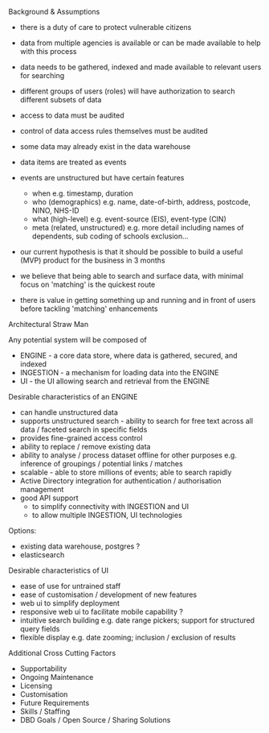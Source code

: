 Background & Assumptions

- there is a duty of care to protect vulnerable citizens
- data from multiple agencies is available or can be made available to help with this process

- data needs to be gathered, indexed and made available to relevant users for searching 
- different groups of users (roles) will have authorization to search different subsets of data
- access to data must be audited
- control of data access rules themselves must be audited
- some data may already exist in the data warehouse
- data items are treated as events
- events are unstructured but have certain features
  - when e.g. timestamp, duration
  - who (demographics) e.g. name, date-of-birth, address, postcode, NINO, NHS-ID 
  - what (high-level) e.g. event-source (EIS), event-type (CIN)
  - meta (related, unstructured) e.g. more detail including names of dependents, sub coding of schools exclusion...

- our current hypothesis is that it should be possible to build a useful (MVP) product for the business in 3 months
- we believe that being able to search and surface data, with minimal focus on 'matching' is the quickest route
- there is value in getting something up and running and in front of users before tackling 'matching' enhancements


Architectural Straw Man

Any potential system will be composed of

- ENGINE - a core data store, where data is gathered, secured, and indexed
- INGESTION - a mechanism for loading data into the ENGINE
- UI - the UI allowing search and retrieval from the ENGINE
 
Desirable characteristics of an ENGINE

- can handle unstructured data
- supports unstructured search - ability to search for free text across all data / faceted search in specific fields
- provides fine-grained access control
- ability to replace / remove existing data 
- ability to analyse / process dataset offline for other purposes e.g. inference of groupings / potential links / matches
- scalable - able to store millions of events; able to search rapidly
- Active Directory integration for authentication / authorisation management
- good API support 
  - to simplify connectivity with INGESTION and UI
  - to allow multiple INGESTION, UI technologies

Options:

- existing data warehouse, postgres ? 
- elasticsearch 

Desirable characteristics of UI

- ease of use for untrained staff
- ease of customisation / development of new features
- web ui to simplify deployment
- responsive web ui to facilitate mobile capability ?
- intuitive search building e.g. date range pickers; support for structured query fields
- flexible display e.g. date zooming; inclusion / exclusion of results


Additional Cross Cutting Factors

- Supportability
- Ongoing Maintenance
- Licensing
- Customisation
- Future Requirements
- Skills / Staffing
- DBD Goals / Open Source / Sharing Solutions
